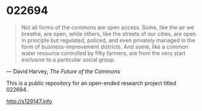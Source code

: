 # 022694

>Not all forms of the commons are open access. Some, like the air we breathe, are open, while others, like the streets of our cities, are open in principle but regulated, policed, and even privately managed in the form of business-improvement districts. And some, like a common water resource controlled by  fifty farmers, are from the very start exclusive to a particular social group.

— David Harvey, _The Future of the Commons_

This is a public repository for an open-ended research project titled 022694.

http://s129147.info
